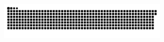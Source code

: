 <picture>
  <source media="(prefers-color-scheme: dark)" srcset="https://raw.githubusercontent.com/MarineHakobyan/MarineHakobyan/26e9f4514a1744be605d63cc7f2eed689ff7cbae/github-contribution-grid-snake-dark.svg" />
  <source media="(prefers-color-scheme: light)" srcset="https://raw.githubusercontent.com/MarineHakobyan/MarineHakobyan/26e9f4514a1744be605d63cc7f2eed689ff7cbae/github-contribution-grid-snake.svg" />
  <img alt="github-snake" src="https://raw.githubusercontent.com/MarineHakobyan/MarineHakobyan/26e9f4514a1744be605d63cc7f2eed689ff7cbae/github-contribution-grid-snake-dark.svg" />
</picture>
